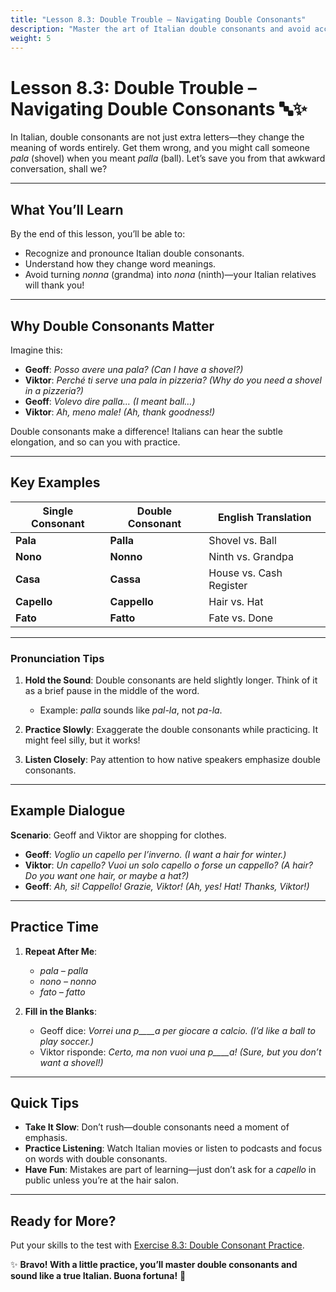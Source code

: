```yaml
---
title: "Lesson 8.3: Double Trouble – Navigating Double Consonants"
description: "Master the art of Italian double consonants and avoid accidentally saying embarrassing words."
weight: 5
---
```


# Lesson 8.3: Double Trouble – Navigating Double Consonants 🔤✨  

In Italian, double consonants are not just extra letters—they change the meaning of words entirely. Get them wrong, and you might call someone *pala* (shovel) when you meant *palla* (ball). Let’s save you from that awkward conversation, shall we?

---

## What You’ll Learn  

By the end of this lesson, you’ll be able to:  
- Recognize and pronounce Italian double consonants.  
- Understand how they change word meanings.  
- Avoid turning *nonna* (grandma) into *nona* (ninth)—your Italian relatives will thank you!  

---

## Why Double Consonants Matter  

Imagine this:  
- **Geoff**: *Posso avere una pala?* *(Can I have a shovel?)*  
- **Viktor**: *Perché ti serve una pala in pizzeria?* *(Why do you need a shovel in a pizzeria?)*  
- **Geoff**: *Volevo dire palla…* *(I meant ball…)*  
- **Viktor**: *Ah, meno male!* *(Ah, thank goodness!)*  

Double consonants make a difference! Italians can hear the subtle elongation, and so can you with practice.

---

## Key Examples  

| Single Consonant | Double Consonant | English Translation |  
|------------------|------------------|---------------------|  
| **Pala**         | **Palla**        | Shovel vs. Ball     |  
| **Nono**         | **Nonno**        | Ninth vs. Grandpa   |  
| **Casa**         | **Cassa**        | House vs. Cash Register |  
| **Capello**      | **Cappello**     | Hair vs. Hat        |  
| **Fato**         | **Fatto**        | Fate vs. Done       |  

---

### Pronunciation Tips  

1. **Hold the Sound**: Double consonants are held slightly longer. Think of it as a brief pause in the middle of the word.  
   - Example: *palla* sounds like *pal-la*, not *pa-la*.  

2. **Practice Slowly**: Exaggerate the double consonants while practicing. It might feel silly, but it works!  

3. **Listen Closely**: Pay attention to how native speakers emphasize double consonants.  

---

## Example Dialogue  

**Scenario**: Geoff and Viktor are shopping for clothes.  

- **Geoff**: *Voglio un capello per l’inverno.* *(I want a hair for winter.)*  
- **Viktor**: *Un capello? Vuoi un solo capello o forse un cappello?* *(A hair? Do you want one hair, or maybe a hat?)*  
- **Geoff**: *Ah, sì! Cappello! Grazie, Viktor!* *(Ah, yes! Hat! Thanks, Viktor!)*  

---

## Practice Time  

1. **Repeat After Me**:  
   - *pala – palla*  
   - *nono – nonno*  
   - *fato – fatto*  

2. **Fill in the Blanks**:  
   - Geoff dice: *Vorrei una p____a per giocare a calcio.* *(I’d like a ball to play soccer.)*  
   - Viktor risponde: *Certo, ma non vuoi una p____a!* *(Sure, but you don’t want a shovel!)*  

---

## Quick Tips  

- **Take It Slow**: Don’t rush—double consonants need a moment of emphasis.  
- **Practice Listening**: Watch Italian movies or listen to podcasts and focus on words with double consonants.  
- **Have Fun**: Mistakes are part of learning—just don’t ask for a *capello* in public unless you’re at the hair salon.  

---

## Ready for More?  

Put your skills to the test with [Exercise 8.3: Double Consonant Practice](../exercise8-3/).  

✨ **Bravo! With a little practice, you’ll master double consonants and sound like a true Italian. Buona fortuna!** 🌟  
